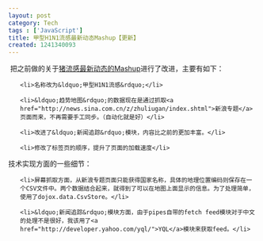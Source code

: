 ```yaml
---
layout: post
category: Tech
tags : ['JavaScript']
title: 甲型H1N1流感最新动态Mashup【更新】
created: 1241340093
---
```

<p>&nbsp;把之前做的关于<a href="http://js-playground.appspot.com/swineflu/static/index.html">猪流感最新动态的Mashup</a>进行了改进，主要有如下：</p>

<ul>

    <li>名称改为&ldquo;甲型H1N1流感&rdquo;</li>

    <li>&ldquo;趋势地图&rdquo;的数据现在是通过抓取<a href="http://news.sina.com.cn/z/zhuliugan/index.shtml">新浪专题</a>页面而来，不再需要手工同步。（自动化就是好）</li>

    <li>改进了&ldquo;新闻追踪&rdquo;模块，内容比之前的更加丰富。</li>

    <li>修改了标签页的顺序，提升了页面的加载速度</li>

</ul>

<p>技术实现方面的一些细节：</p>

<ul>

    <li>屏幕抓取方面，从新浪专题页面只能获得国家名称，具体的地理位置编码则保存在一个CSV文件中。两个数据结合起来，就得到了可以在地图上面显示的信息。为了处理简单，使用了dojox.data.CsvStore。</li>

    <li>&ldquo;新闻追踪&rdquo;模块方面，由于pipes自带的fetch feed模块对于中文的处理不是很好，我该用了<a href="http://developer.yahoo.com/yql/">YQL</a>模块来获取feed。</li>

</ul>
